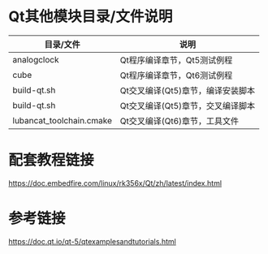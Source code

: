 # Qt其他模块目录/文件说明

| 目录/文件                 | 说明                              |
| ------------------------ | --------------------------------- |
| analogclock              |  Qt程序编译章节，Qt5测试例程        |
| cube                     |  Qt程序编译章节，Qt6测试例程        |
| build-qt.sh              |  Qt交叉编译(Qt5)章节，编译安装脚本   |
| build-qt.sh              |  Qt交叉编译(Qt5)章节，交叉编译脚本   |
| lubancat_toolchain.cmake |  Qt交叉编译(Qt6)章节，工具文件      |

# 配套教程链接

https://doc.embedfire.com/linux/rk356x/Qt/zh/latest/index.html


# 参考链接

https://doc.qt.io/qt-5/qtexamplesandtutorials.html
